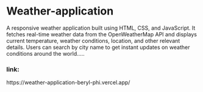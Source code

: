 # Weather-application
A responsive weather application built using HTML, CSS, and JavaScript. It fetches real-time weather data from the OpenWeatherMap API and displays current temperature, weather conditions, location, and other relevant details. Users can search by city name to get instant updates on weather conditions around the world.....

<h3>link: </h3>https://weather-application-beryl-phi.vercel.app/
